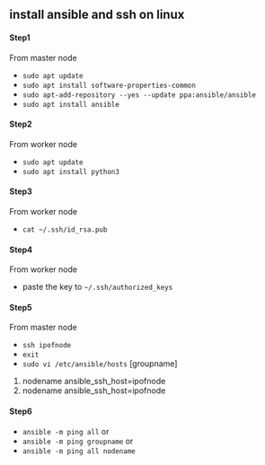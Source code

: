 ## install ansible and ssh on linux

#### Step1
From master node
* `sudo apt update`
* `sudo apt install software-properties-common`
* `sudo apt-add-repository --yes --update ppa:ansible/ansible`
* `sudo apt install ansible`

#### Step2
From worker node
* `sudo apt update`
* `sudo apt install python3`

#### Step3
From worker node
* `cat ~/.ssh/id_rsa.pub`

#### Step4
From worker node
* paste the key to `~/.ssh/authorized_keys`

#### Step5
From master node
* `ssh ipofnode`
* `exit`
* `sudo vi /etc/ansible/hosts`
[groupname]
1. nodename ansible_ssh_host=ipofnode
2. nodename ansible_ssh_host=ipofnode

#### Step6
* `ansible -m ping all`
or
* `ansible -m ping groupname`
or
* `ansible -m ping all nodename`
